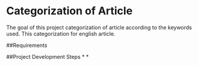 # Categorization of Article

The goal of this project categorization of article according to the keywords used. This categorization for english article.

##Requirements



##Project Development Steps
*
*
